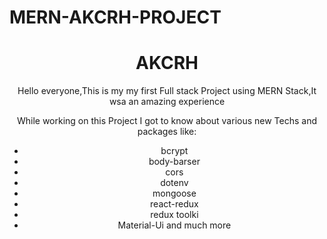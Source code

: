 # MERN-AKCRH-PROJECT
<center>
  <h1>AKCRH</h1>
  <p>Hello everyone,This is my my first Full stack Project using MERN Stack,It wsa an amazing experience</p>
  <p>While working on this Project I got to know about various new Techs and  packages like:</p>
<ul>
  <li>bcrypt</li>
  <li>body-barser</li>
  <li>cors</li>
  <li>dotenv</li>
  <li>mongoose</li>
  <li>react-redux</li>
  <li>redux toolki</li>
  <li>Material-Ui and much more</li>
  </ul>
</center>
